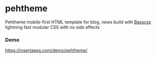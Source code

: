 # pehtheme
Pehtheme mobile-first HTML template for blog, news build with [Basscss](https://basscss.com/) lightning fast modular CSS with no side effects

### Demo

https://insertapps.com/demo/pehtheme/

